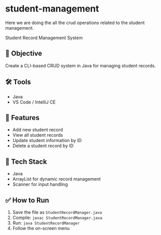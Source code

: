 # student-management
Here we are doing the all the crud operations related to the student management.

Student Record Management System

## 📌 Objective
Create a CLI-based CRUD system in Java for managing student records.

## 🛠 Tools
- Java
- VS Code / IntelliJ CE

## 🧱 Features
- Add new student record
- View all student records
- Update student information by ID
- Delete a student record by ID

## 🧩 Tech Stack
- Java 
- ArrayList for dynamic record management
- Scanner for input handling

## ✅ How to Run
1. Save the file as `StudentRecordManager.java`
2. Compile: `javac StudentRecordManager.java`
3. Run: `java StudentRecordManager`
4. Follow the on-screen menu
